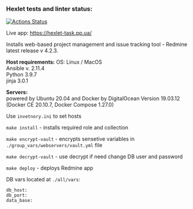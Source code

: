 ### Hexlet tests and linter status:
[![Actions Status](https://github.com/brovikov/devops-for-programmers-project-lvl2/workflows/hexlet-check/badge.svg)](https://github.com/brovikov/devops-for-programmers-project-lvl2/actions)
   
Live app: https://hexlet-task.pp.ua/
  
Installs web-based project management and issue tracking tool - Redmine latest release
v 4.2.3.  
  
**Host requirements:**
OS: Linux / MacOS  
Ansible v. 2.11.4  
Python 3.9.7  
jinja 3.0.1  
  
**Servers:**  
powered by Ubuntu 20.04 and Docker
by DigitalOcean Version 19.03.12 (Docker CE 20.10.7, Docker Compose 1.27.0)  
  
Use `invetnory.ini` to set hosts  
   
`make install` - installs required role and collection  
   
`make encrypt-vault` - encrypts sensetive variables in `./group_vars/webservers/vault.yml` file  
  
`make decrypt-vault` - use decrypt if need change DB user and password  
   
`make deploy` - deploys Redmine app  
   
DB vars located at `./all/vars`:
```
db_host:
db_port:
data_base:
```
